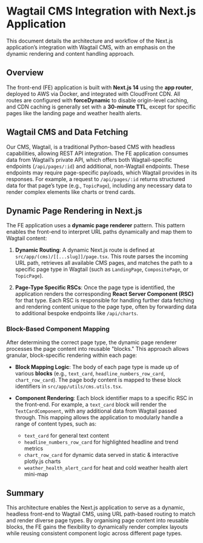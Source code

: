 # Wagtail CMS Integration with Next.js Application

This document details the architecture and workflow of the Next.js application’s integration with Wagtail CMS, with an emphasis on the dynamic rendering and content handling approach.

## Overview

The front-end (FE) application is built with **Next.js 14** using the **app router**, deployed to AWS via Docker, and integrated with CloudFront CDN. All routes are configured with **forceDynamic** to disable origin-level caching, and CDN caching is generally set with a **30-minute TTL**, except for specific pages like the landing page and weather health alerts.

## Wagtail CMS and Data Fetching

Our CMS, Wagtail, is a traditional Python-based CMS with headless capabilities, allowing REST API integration. The FE application consumes data from Wagtail’s private API, which offers both Wagtail-specific endpoints (`/api/pages/:id`) and additional, non-Wagtail endpoints. These endpoints may require page-specific payloads, which Wagtail provides in its responses. For example, a request to `/api/pages/:id` returns structured data for that page’s type (e.g., `TopicPage`), including any necessary data to render complex elements like charts or trend cards.

## Dynamic Page Rendering in Next.js

The FE application uses a **dynamic page renderer** pattern. This pattern enables the front-end to interpret URL paths dynamically and map them to Wagtail content:

1. **Dynamic Routing**: A dynamic Next.js route is defined at `src/app/(cms)/[[...slug]]/page.tsx`. This route parses the incoming URL path, retrieves all available CMS pages, and matches the path to a specific page type in Wagtail (such as `LandingPage`, `CompositePage`, or `TopicPage`).

2. **Page-Type Specific RSCs**: Once the page type is identified, the application renders the corresponding **React Server Component (RSC)** for that type. Each RSC is responsible for handling further data fetching and rendering content unique to the page type, often by forwarding data to additional bespoke endpoints like `/api/charts`.

### Block-Based Component Mapping

After determining the correct page type, the dynamic page renderer processes the page content into reusable "blocks." This approach allows granular, block-specific rendering within each page:

- **Block Mapping Logic**: The body of each page type is made up of various **blocks** (e.g., `text_card`, `headline_numbers_row_card`, `chart_row_card`). The page body content is mapped to these block identifiers in `src/app/utils/cms.utils.tsx`.

- **Component Rendering**: Each block identifier maps to a specific RSC in the front-end. For example, a `text_card` block will render the `TextCardComponent`, with any additional data from Wagtail passed through. This mapping allows the application to modularly handle a range of content types, such as:
  - `text_card` for general text content
  - `headline_numbers_row_card` for highlighted headline and trend metrics
  - `chart_row_card` for dynamic data served in static & interactive plotly.js charts
  - `weather_health_alert_card` for heat and cold weather health alert mini-map

## Summary

This architecture enables the Next.js application to serve as a dynamic, headless front-end to Wagtail CMS, using URL path-based routing to match and render diverse page types. By organising page content into reusable blocks, the FE gains the flexibility to dynamically render complex layouts while reusing consistent component logic across different page types.
